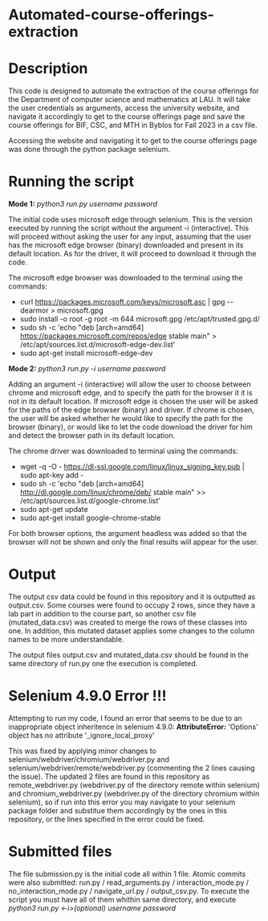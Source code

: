 # Automated-course-offerings-extraction

# Description

This code is designed to automate the extraction of the course offerings for the Department of computer science and mathematics at LAU. It will take the user credentials as arguments, access the university website, and navigate it accordingly to get to the course offerings page and save the course offerings for BIF, CSC, and MTH in Byblos for Fall 2023 in a csv file.

Accessing the website and navigating it to get to the course offerings page was done through the python package selenium.


# Running the script

**Mode 1:** _python3 run.py username password_
 
The initial code uses microsoft edge through selenium. This is the version executed by running the script without the argument -i (interactive). This will proceed without asking the user for any input, assuming that the user has the microsoft edge browser (binary) downloaded and present in its default location. As for the driver, it will proceed to download it through the code.

The microsoft edge browser was downloaded to the terminal using the commands:
 * curl https://packages.microsoft.com/keys/microsoft.asc | gpg --dearmor > microsoft.gpg
 * sudo install -o root -g root -m 644 microsoft.gpg /etc/apt/trusted.gpg.d/
 * sudo sh -c 'echo "deb [arch=amd64] https://packages.microsoft.com/repos/edge stable main" > /etc/apt/sources.list.d/microsoft-edge-dev.list'
 * sudo apt-get install microsoft-edge-dev
 
**Mode 2:** _python3 run.py -i username password_
 
Adding an argument -i (interactive) will allow the user to choose between chrome and microsoft edge, and to specify the path for the browser it it is not in its default location.
If microsoft edge is chosen the user will be asked for the paths of the edge browser (binary) and driver.
If chrome is chosen, the user will be asked whether he would like to specify the path for the browser (binary), or would like to let the code download the driver for him and detect the browser path in its default location.

The chrome driver was downloaded to terminal using the commands:
 * wget -q -O - https://dl-ssl.google.com/linux/linux_signing_key.pub | sudo apt-key add -
 * sudo sh -c 'echo "deb [arch=amd64] http://dl.google.com/linux/chrome/deb/ stable main" >> /etc/apt/sources.list.d/google-chrome.list'
 * sudo apt-get update
 * sudo apt-get install google-chrome-stable

For both browser options, the argument headless was added so that the browser will not be shown and only the final results will appear for the user.


 # Output
 
 The output csv data could be found in this repository and it is outputted as output.csv. Some courses were found to occupy 2 rows, since they have a lab part in addition to the course part, so another csv file (mutated_data.csv) was created to merge the rows of these classes into one. In addition, this mutated dataset applies some changes to the column names to be more understandable.

 The output files output.csv and mutated_data.csv should be found in the same directory of run.py one the execution is completed.
 
 # Selenium 4.9.0 Error !!!
 
 Attempting to run my code, I found an error that seems to be due to an inappropriate object inheritence in selenium 4.9.0: **AttributeError:** 'Options' object has no attribute '_ignore_local_proxy'
 
 This was fixed by applying minor changes to  selenium/webdriver/chromium/webdriver.py and selenium/webdriver/remote/webdriver.py (commenting the 2 lines causing the issue).
 The updated 2 files are found in this repository as remote_webdriver.py (webdriver.py of the directory remote within selenium) and chromium_webdriver.py (webdriver.py of the directory chromium within selenium), so if run into this error you may navigate to your selenium package folder and substitue them accordingly by the ones in this repository, or the lines specified in the error could be fixed. 

# Submitted files
 
 The file submission.py is the initial code all within 1 file.
 Atomic commits were also submitted: run.py / read_arguments.py / interaction_mode.py / no_interaction_mode.py / navigate_url.py / output_csv.py.
 To execute the script you must have all of them whithin same directory, and execute _python3 run.py <-i>(optional) username password_
 
 
